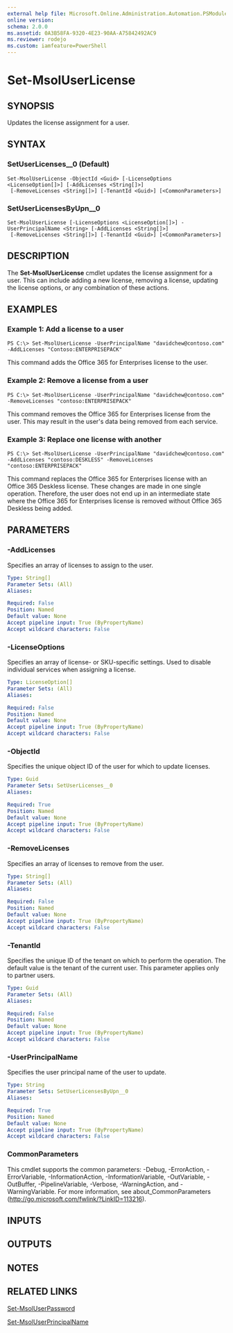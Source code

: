```yaml
---
external help file: Microsoft.Online.Administration.Automation.PSModule.dll-Help.xml
online version:
schema: 2.0.0
ms.assetid: 0A3B58FA-9320-4E23-90AA-A75842492AC9
ms.reviewer: rodejo
ms.custom: iamfeature=PowerShell
---
```


# Set-MsolUserLicense

## SYNOPSIS
Updates the license assignment for a user.

## SYNTAX

### SetUserLicenses__0 (Default)
```
Set-MsolUserLicense -ObjectId <Guid> [-LicenseOptions <LicenseOption[]>] [-AddLicenses <String[]>]
 [-RemoveLicenses <String[]>] [-TenantId <Guid>] [<CommonParameters>]
```

### SetUserLicensesByUpn__0
```
Set-MsolUserLicense [-LicenseOptions <LicenseOption[]>] -UserPrincipalName <String> [-AddLicenses <String[]>]
 [-RemoveLicenses <String[]>] [-TenantId <Guid>] [<CommonParameters>]
```

## DESCRIPTION
The **Set-MsolUserLicense** cmdlet updates the license assignment for a user.
This can include adding a new license, removing a license, updating the license options, or any combination of these actions.

## EXAMPLES

### Example 1: Add a license to a user
```
PS C:\> Set-MsolUserLicense -UserPrincipalName "davidchew@contoso.com" -AddLicenses "Contoso:ENTERPRISEPACK"
```

This command adds the Office 365 for Enterprises license to the user.

### Example 2: Remove a license from a user
```
PS C:\> Set-MsolUserLicense -UserPrincipalName "davidchew@contoso.com" -RemoveLicenses "contoso:ENTERPRISEPACK"
```

This command removes the Office 365 for Enterprises license from the user.
This may result in the user's data being removed from each service.

### Example 3: Replace one license with another
```
PS C:\> Set-MsolUserLicense -UserPrincipalName "davidchew@contoso.com" -AddLicenses "contoso:DESKLESS" -RemoveLicenses "contoso:ENTERPRISEPACK"
```

This command replaces the Office 365 for Enterprises license with an Office 365 Deskless license.
These changes are made in one single operation.
Therefore, the user does not end up in an intermediate state where the Office 365 for Enterprises license is removed without Office 365 Deskless being added.

## PARAMETERS

### -AddLicenses
Specifies an array of licenses to assign to the user.

```yaml
Type: String[]
Parameter Sets: (All)
Aliases:

Required: False
Position: Named
Default value: None
Accept pipeline input: True (ByPropertyName)
Accept wildcard characters: False
```

### -LicenseOptions
Specifies an array of license- or SKU-specific settings.
Used to disable individual services when assigning a license.

```yaml
Type: LicenseOption[]
Parameter Sets: (All)
Aliases:

Required: False
Position: Named
Default value: None
Accept pipeline input: True (ByPropertyName)
Accept wildcard characters: False
```

### -ObjectId
Specifies the unique object ID of the user for which to update licenses.

```yaml
Type: Guid
Parameter Sets: SetUserLicenses__0
Aliases:

Required: True
Position: Named
Default value: None
Accept pipeline input: True (ByPropertyName)
Accept wildcard characters: False
```

### -RemoveLicenses
Specifies an array of licenses to remove from the user.

```yaml
Type: String[]
Parameter Sets: (All)
Aliases:

Required: False
Position: Named
Default value: None
Accept pipeline input: True (ByPropertyName)
Accept wildcard characters: False
```

### -TenantId
Specifies the unique ID of the tenant on which to perform the operation.
The default value is the tenant of the current user.
This parameter applies only to partner users.

```yaml
Type: Guid
Parameter Sets: (All)
Aliases:

Required: False
Position: Named
Default value: None
Accept pipeline input: True (ByPropertyName)
Accept wildcard characters: False
```

### -UserPrincipalName
Specifies the user principal name of the user to update.

```yaml
Type: String
Parameter Sets: SetUserLicensesByUpn__0
Aliases:

Required: True
Position: Named
Default value: None
Accept pipeline input: True (ByPropertyName)
Accept wildcard characters: False
```

### CommonParameters
This cmdlet supports the common parameters: -Debug, -ErrorAction, -ErrorVariable, -InformationAction, -InformationVariable, -OutVariable, -OutBuffer, -PipelineVariable, -Verbose, -WarningAction, and -WarningVariable. For more information, see about_CommonParameters (<http://go.microsoft.com/fwlink/?LinkID=113216>).

## INPUTS

## OUTPUTS

## NOTES

## RELATED LINKS
[Set-MsolUserPassword](./Set-MsolUserPassword.md)

[Set-MsolUserPrincipalName](./Set-MsolUserPrincipalName.md)
